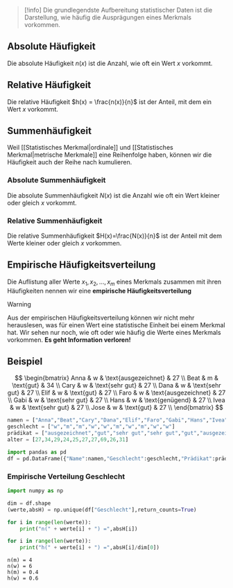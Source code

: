 >[!info]
>Die grundlegendste Aufbereitung statistischer Daten ist die Darstellung, wie häufig die Ausprägungen eines Merkmals vorkommen.

## Absolute Häufigkeit
Die absolute Häufigkeit $n(x)$ ist die Anzahl, wie oft ein Wert $x$ vorkommt.

## Relative Häufigkeit
Die relative Häufigkeit $h(x) = \frac{n(x)}{n}$ ist der Anteil, mit dem ein Wert $x$ vorkommt.


## Summenhäufigkeit

Weil [[Statistisches Merkmal|ordinale]] und [[Statistisches Merkmal|metrische Merkmale]] eine Reihenfolge haben, können wir die Häufigkeit auch der Reihe nach kumulieren.
### Absolute Summenhäufigkeit
Die absolute Summenhäufigkeit $N(x)$ ist die Anzahl wie oft ein Wert kleiner oder gleich $x$ vorkommt.

### Relative Summenhäufigkeit
Die relative Summenhäufigkeit $H(x)=\frac{N(x)}{n}$ ist der Anteil mit dem Werte kleiner oder gleich $x$ vorkommen.

## Empirische Häufigkeitsverteilung
Die Auflistung aller Werte $x_1, x_2, \ldots, x_m$ eines Merkmals zusammen mit ihren Häufigkeiten nennen wir eine **empirische Häufigkeitsverteilung**

>[!warning]
>Aus der empirischen Häufigkeitsverteilung können wir nicht mehr herauslesen, was für einen Wert eine statistische Einheit bei einem Merkmal hat. Wir sehen nur noch, wie oft oder wie häufig die Werte eines Merkmals vorkommen. **Es geht Information verloren!** 

## Beispiel
$$
\begin{bmatrix}
Anna & w & \text{ausgezeichnet} & 27 \\ 
Beat & m & \text{gut} & 34 \\ 
Cary & w & \text{sehr gut} & 27 \\ 
Dana & w & \text{sehr gut} & 27 \\ 
Elif & w & \text{gut} & 27  \\
Faro & w & \text{ausgezeichnet} & 27  \\
Gabi & w & \text{sehr gut} & 27  \\
Hans & w & \text{genügend} & 27  \\
Ivea & w & \text{sehr gut} & 27 \\ 
Jose & w & \text{gut} & 27 \\
\end{bmatrix}
$$
```python
namen = ["Anna","Beat","Cary","Dana","Elif","Faro","Gabi","Hans","Ivea","Jose"]
geschlecht = ["w","m","m","w","w","m","w","m","w","w"]
prädikat = ["ausgezeichnet","gut","sehr gut","sehr gut","gut","ausgezeichnet","sehr gut","genügend","sehr gut","gut"]
alter = [27,34,29,24,25,27,27,69,26,31]

import pandas as pd
df = pd.DataFrame({"Name":namen,"Geschlecht":geschlecht,"Prädikat":prädikat,"Alter":alter})

```

### Empirische Verteilung Geschlecht
```python
import numpy as np

dim = df.shape
(werte,absH) = np.unique(df["Geschlecht"],return_counts=True)

for i in range(len(werte)):
    print("n(" + werte[i] + ") =",absH[i])

for i in range(len(werte)):
    print("h(" + werte[i] + ") =",absH[i]/dim[0])
```
```
n(m) = 4
n(w) = 6
h(m) = 0.4
h(w) = 0.6
```

